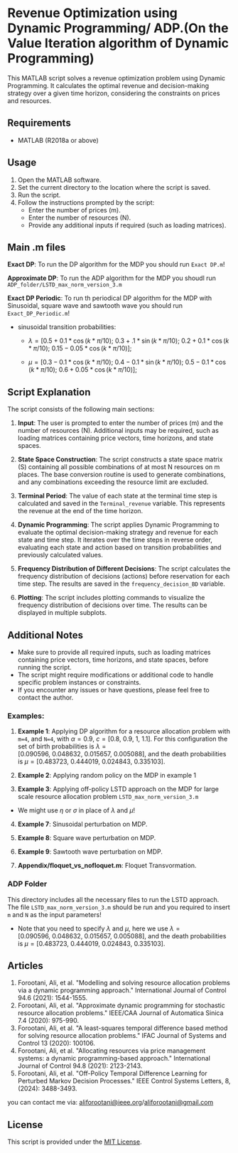 
# Revenue Optimization using Dynamic Programming/ ADP.(On the Value Iteration algorithm of Dynamic Programming) 

This MATLAB script solves a revenue optimization problem using Dynamic Programming. It calculates the optimal revenue and decision-making strategy over a given time horizon, considering the constraints on prices and resources.

## Requirements
- MATLAB (R2018a or above)

## Usage
1. Open the MATLAB software.
2. Set the current directory to the location where the script is saved.
3. Run the script.
4. Follow the instructions prompted by the script:
   - Enter the number of prices (m).
   - Enter the number of resources (N).
   - Provide any additional inputs if required (such as loading matrices).

## Main .m files

**Exact DP**: To run the DP algorithm for the MDP you should run `Exact DP.m`!

**Approximate DP**: To run the ADP algorithm for the MDP you shoudl run `ADP_folder/LSTD_max_norm_version_3.m`

**Exact DP  Periodic**: To run th periodical DP algorithm for the MDP with Sinusoidal, square wave and sawtooth wave you should run `Exact_DP_Periodic.m`!

- sinusoidal transition probabilities:

    - $\lambda = [0.5+0.1*\cos (k*\pi /10);\ 0.3+.1*\sin (k*\pi /10);\ 0.2+0.1*\cos(k* \pi /10);\ 0.15-0.05*\cos (k*\pi /10)]$;

    - $\mu = [0.3-0.1*\cos (k*\pi /10);\ 0.4-0.1* \sin (k*\pi /10);\ 0.5-0.1*\cos (k*\pi /10);\ 0.6+0.05*\cos (k*\pi /10)]$;
    


## Script Explanation
The script consists of the following main sections:

1. **Input**: The user is prompted to enter the number of prices (m) and the number of resources (N). Additional inputs may be required, such as loading matrices containing price vectors, time horizons, and state spaces.

2. **State Space Construction**: The script constructs a state space matrix (S) containing all possible combinations of at most N resources on m places. The base conversion routine is used to generate combinations, and any combinations exceeding the resource limit are excluded.

3. **Terminal Period**: The value of each state at the terminal time step is calculated and saved in the `Terminal_revenue` variable. This represents the revenue at the end of the time horizon.

4. **Dynamic Programming**: The script applies Dynamic Programming to evaluate the optimal decision-making strategy and revenue for each state and time step. It iterates over the time steps in reverse order, evaluating each state and action based on transition probabilities and previously calculated values.

5. **Frequency Distribution of Different Decisions**: The script calculates the frequency distribution of decisions (actions) before reservation for each time step. The results are saved in the `frequency_decision_BD` variable.

6. **Plotting**: The script includes plotting commands to visualize the frequency distribution of decisions over time. The results can be displayed in multiple subplots.

## Additional Notes
- Make sure to provide all required inputs, such as loading matrices containing price vectors, time horizons, and state spaces, before running the script.
- The script might require modifications or additional code to handle specific problem instances or constraints.
- If you encounter any issues or have questions, please feel free to contact the author.

### Examples:

1. **Example 1**: Applying DP algorithm for a resource allocation problem with `m=4`, and `N=4`, with $\alpha=0.9$, $c= [0.8,\ 0.9,\ 1,\ 1.1]$. For this configuration the set of birth probabilities is $\lambda= [0.090596,\ 0.048632,\ 0.015657,\ 0.005088],$ and the death probabilities is 
$\mu = [0.483723,\ 0.444019,\ 0.024843,\ 0.335103]$.

2. **Example 2**: Applying random policy on the MDP in example 1

3. **Example 3**: Applying off-policy LSTD approach on the MDP for large scale resource allocation problem  `LSTD_max_norm_version_3.m`

- We might use $\eta$ or $\sigma$ in place of $\lambda$ and $\mu$!

4. **Example 7**: Sinusoidal perturbation on MDP.

5. **Example 8**: Square wave perturbation on MDP.

6. **Example 9**: Sawtooth wave perturbation on MDP.

7. **Appendix/floquet_vs_nofloquet.m**: Floquet Transvormation.

### ADP Folder 

This directory includes all the necessary files to run the LSTD approach. The file `LSTD_max_norm_version_3.m` should be run and you required to insert `m` and `N` as the input parameters! 
- Note that you need to specify $\lambda$ and $\mu$, here we use $\lambda= [0.090596,\ 0.048632,\ 0.015657,\ 0.005088],$ and the death probabilities is 
$\mu = [0.483723,\ 0.444019,\ 0.024843,\ 0.335103]$.


## Articles

1. Forootani, Ali, et al. "Modelling and solving resource allocation problems via a dynamic programming approach." International Journal of Control 94.6 (2021): 1544-1555.
2. Forootani, Ali, et al. "Approximate dynamic programming for stochastic resource allocation problems." IEEE/CAA Journal of Automatica Sinica 7.4 (2020): 975-990.
3. Forootani, Ali, et al. "A least-squares temporal difference based method for solving resource allocation problems." IFAC Journal of Systems and Control 13 (2020): 100106.
4. Forootani, Ali, et al. "Allocating resources via price management systems: a dynamic programming-based approach." International Journal of Control 94.8 (2021): 2123-2143.
5. Forootani, Ali, et al. "Off-Policy Temporal Difference Learning for Perturbed Markov Decision Processes." IEEE Control Systems Letters, 8, (2024): 3488-3493.

you can contact me via: aliforootani@ieee.org/aliforootani@gmail.com

## License
This script is provided under the [MIT License](https://opensource.org/licenses/MIT).
